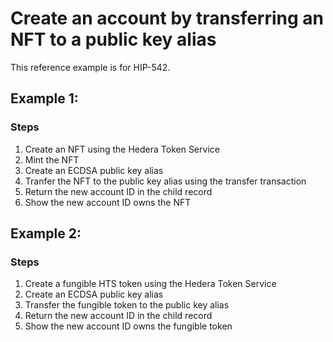 # Create an account by transferring an NFT to a public key alias

This reference example is for HIP-542.

## Example 1:

### Steps
1. Create an NFT using the Hedera Token Service
2. Mint the NFT
3. Create an ECDSA public key alias
4. Tranfer the NFT to the public key alias using the transfer transaction
5. Return the new account ID in the child record
6. Show the new account ID owns the NFT

## Example 2:
### Steps
1. Create a fungible HTS token using the Hedera Token Service
2. Create an ECDSA public key alias
3. Transfer the fungible token to the public key alias
4. Return the new account ID in the child record
5. Show the new account ID owns the fungible token
